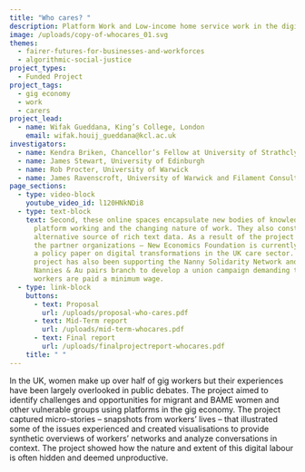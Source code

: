 ```yaml
---
title: "Who cares? "
description: Platform Work and Low-income home service work in the digital economy
image: /uploads/copy-of-whocares_01.svg
themes:
  - fairer-futures-for-businesses-and-workforces
  - algorithmic-social-justice
project_types:
  - Funded Project
project_tags:
  - gig economy
  - work
  - carers
project_lead:
  - name: Wifak Gueddana, King’s College, London
    email: wifak.houij_gueddana@kcl.ac.uk
investigators:
  - name: Kendra Briken, Chancellor’s Fellow at University of Strathclyde
  - name: James Stewart, University of Edinburgh
  - name: Rob Procter, University of Warwick
  - name: James Ravenscroft, University of Warwick and Filament Consultancy
page_sections:
  - type: video-block
    youtube_video_id: l120HNkNDi8
  - type: text-block
    text: Second, these online spaces encapsulate new bodies of knowledge on
      platform working and the changing nature of work. They also constitute an
      alternative source of rich text data. As a result of the project one of
      the partner organizations – New Economics Foundation is currently writing
      a policy paper on digital transformations in the UK care sector. The
      project has also been supporting the Nanny Solidarity Network and the IWGB
      Nannies & Au pairs branch to develop a union campaign demanding that
      workers are paid a minimum wage.
  - type: link-block
    buttons:
      - text: Proposal
        url: /uploads/proposal-who-cares.pdf
      - text: Mid-Term report
        url: /uploads/mid-term-whocares.pdf
      - text: Final report
        url: /uploads/finalprojectreport-whocares.pdf
    title: " "
---
```

In the UK, women make up over half of gig workers but their experiences have been largely overlooked in public debates. The project aimed to identify challenges and opportunities for migrant and BAME women and other vulnerable groups using platforms in the gig economy. The project captured micro-stories – snapshots from workers’ lives – that illustrated some of the issues experienced and created visualisations to provide synthetic overviews of workers’ networks and analyze conversations in context. The project showed how the nature and extent of this digital labour is often hidden and deemed unproductive.